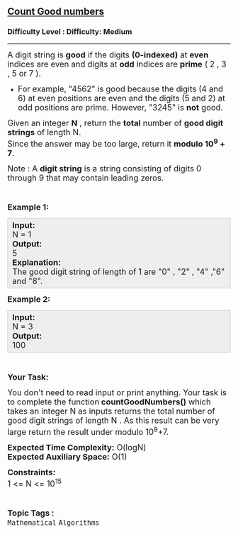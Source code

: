<h2><a href="https://www.geeksforgeeks.org/problems/count-good-numbers/0">Count Good numbers</a></h2><h3>Difficulty Level : Difficulty: Medium</h3><hr><div class="problems_problem_content__Xm_eO"><p><span style="font-size:18px">A digit string is <strong>good</strong> if the digits <strong>(0-indexed)</strong> at <strong>even</strong> indices are even and digits at <strong>odd</strong> indices are <strong>prime</strong> ( 2 , 3 , 5 or 7 ).</span></p>

<ul>
	<li><span style="font-size:18px">For example, "4562" is good because the digits (4&nbsp;and 6) at even positions are even and the digits (5 and 2) at odd positions are prime. However, "3245" is <strong>not</strong> good.</span></li>
</ul>

<p><span style="font-size:18px">Given an integer <strong>N</strong>&nbsp;, return the <strong>total</strong> number of <strong>good digit strings</strong> of length N.<br>
Since the answer may be too large, return it <strong>modulo 10<sup>9</sup> + 7</strong>.</span></p>

<p><span style="font-size:18px">Note : A <strong>digit string</strong> is a string consisting of digits 0 through 9 that may contain leading zeros.</span></p>

<p>&nbsp;</p>

<p><span style="font-size:18px"><strong>Example 1:</strong></span></p>

<div style="background: rgb(238, 238, 238); border: 1px solid rgb(204, 204, 204); padding: 5px 10px; --darkreader-inline-bgimage: initial; --darkreader-inline-bgcolor:#222426; --darkreader-inline-border-top:#3e4446; --darkreader-inline-border-right:#3e4446; --darkreader-inline-border-bottom:#3e4446; --darkreader-inline-border-left:#3e4446;"><span style="font-size:18px"><strong>Input:</strong><br>
N = 1<br>
<strong>Output:</strong><br>
5<br>
<strong>Explanation:</strong><br>
The good digit string of length of 1 are "0" , "2" , "4" ,"6" and "8".</span></div>

<p><span style="font-size:18px"><strong>Example 2:</strong></span></p>

<div style="background: rgb(238, 238, 238); border: 1px solid rgb(204, 204, 204); padding: 5px 10px; --darkreader-inline-bgimage: initial; --darkreader-inline-bgcolor:#222426; --darkreader-inline-border-top:#3e4446; --darkreader-inline-border-right:#3e4446; --darkreader-inline-border-bottom:#3e4446; --darkreader-inline-border-left:#3e4446;"><span style="font-size:18px"><strong>Input:</strong><br>
N = 3<br>
<strong>Output:</strong><br>
100</span></div>

<p>&nbsp;</p>

<p><span style="font-size:18px"><strong>Your Task:</strong></span></p>

<p><span style="font-size:18px">You don't need to read input or print anything. Your task is to complete the function<strong> countGoodNumbers()</strong>&nbsp;which takes an integer N as inputs&nbsp;returns the total number of good digit strings of length N&nbsp;. As this result can be very large return the result under modulo 10<sup>9</sup>+7.</span></p>

<p><span style="font-size:18px"><strong>Expected Time Complexity:</strong> O(logN)<br>
<strong>Expected Auxiliary Space:</strong> O(1)</span></p>

<p><span style="font-size:18px"><strong>Constraints:</strong><br>
1 &lt;= N &lt;= 10<sup>1</sup><sup>5</sup></span></p>
</div><br><p><span style=font-size:18px><strong>Topic Tags : </strong><br><code>Mathematical</code>&nbsp;<code>Algorithms</code>&nbsp;